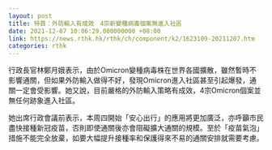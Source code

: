 ```yaml
---
layout: post
title: 特首：外防輸入有成效　4宗新變種病毒個案無進入社區
date: 2021-12-07 10:06:29.000000000 +08:00
link: https://news.rthk.hk/rthk/ch/component/k2/1623109-20211207.htm
categories: rthk
---
```


行政長官林鄭月娥表示，由於Omicron變種病毒株在世界各國擴散，雖然暫時不影響通關，但如果外防輸入做得不好，發現Omicron進入社區甚至引起爆發，通關一定會受影響。她又說，目前嚴格的外防輸入策略有成效，4宗Omicron個案並無任何跡象進入社區。 

她出席行政會議前表示，本周四開始「安心出行」的應用將更加廣泛，亦呼籲市民盡快接種新冠疫苗，否則即使通關後亦會阻礙擴大通關的規模。至於「疫苗氣泡」措施不能完全放棄，如要大幅提升接種率和保護得來不易的通關安排就需要考慮。

